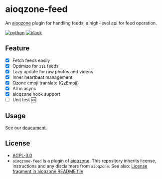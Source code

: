 # aioqzone-feed

An [aioqzone][aioqzone] plugin for handling feeds, a high-level api for feed operation.

[![python](https://img.shields.io/badge/python-3.8%20%7C%203.11-blue)][home]
[![black](https://img.shields.io/badge/code%20style-black-000000.svg)](https://github.com/psf/black)

## Feature

- [x] Fetch feeds easily
- [x] Optimize for `311` feeds
- [x] Lazy update for raw photos and videos
- [x] Inner heartbeat management
- [x] Qzone emoji translate ([QzEmoji][qzemoji])
- [x] All in async
- [x] aioqzone hook support
- [ ] Unit test 🆘

## Usage

See our [doucument][doc].

## License

- [AGPL-3.0](LICENSE)
- `aioqzone-feed` is a plugin of [aioqzone][aioqzone]. This repository inherits license, instructions and any disclaimers from `aioqzone`. See also: [License fragment in aioqzone README file](https://github.com/aioqzone/aioqzone#license)


[aioqzone]: https://github.com/aioqzone/aioqzone "Python wrapper for Qzone web login and Qzone http api."
[qzemoji]: https://github.com/aioqzone/QzEmoji/tree/async "Translate Qzone emoji to text"
[doc]: https://aioqzone.github.io/aioqzone-feed "Documentation for aioqzone-feed"
[home]: https://github.com/aioqzone/aioqzone-feed "aioqzone plugin providing higher level api for processing feed"
